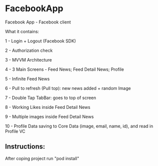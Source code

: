 # FacebookApp

Facebook App - Facebook client

What it contains:

1 - Login + Logout (Facebook SDK)

2 - Authorization check

3 - MVVM Architecture 

4 - 3 Main Screens - Feed News; Feed Detail News; Profile 

5 - Infinite Feed News 

6 - Pull to refresh (Pull top): new news added + random Image

7 - Double Tap TabBar: goes to top of screen

8 - Working Likes inside Feed Detail News

9 - Multiple images inside Feed Detail News

10 - Profile Data saving to Core Data (image, email, name, id), and read in Profile VC

## Instructions:
After coping project run "pod install"
